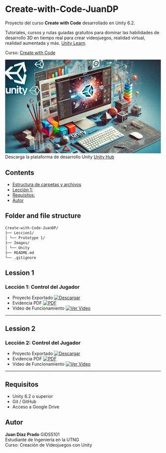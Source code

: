 # Create-with-Code-JuanDP

Proyecto del curso **Create with Code** desarrollado en Unity 6.2.

Tutoriales, cursos y rutas guiadas gratuitos para dominar las habilidades de desarrollo 3D en tiempo real para crear videojuegos, realidad virtual, realidad aumentada y más. [Unity Learn](https://learn.unity.com/).

Curso: [Create with Code](https://learn.unity.com/course/create-with-code)

![UNITY](Images/Unity.webp)
Descarga la plataforma de desarrollo Unity [Unity Hub](https://unity.com/es/download)

## Contents

- [Estructura de carpetas y archivos](#folder-and-file-structure)
- [Lección 1:](#lession-1)
- [Requisitos:](#requisitos)
- [Autor](#autor)

## Folder and file structure

```
Create-with-Code-JuanDP/
├── Leccion1/
│ └── Prototype 1/
├── Images/
│ └── Unity
├── README.md
└── .gitignore

```

## Lession 1

### Lección 1: Control del Jugador

- Proyecto Exportado [![Descargar](https://img.icons8.com/fluency/32/download.png)](https://drive.google.com/file/d/1sPq7B452wNqm4HtR0vH0oABHqv2o825c/view?usp=sharing)
- Evidencia PDF [![PDF](https://img.icons8.com/color/32/pdf.png)](https://drive.google.com/file/d/1-r-r046ItJtI87Of7KF75x5u6U9TxK_8/view?usp=sharing)
- Video de Funcionamiento [![Ver Video](https://img.icons8.com/fluency/32/youtube-play.png)](https://drive.google.com/file/d/1GBiFGgiP-EeYtEnw7hrqZMv47aqcsnBE/view?usp=sharing)

---

## Lession 2

### Lección 2: Control del Jugador

- Proyecto Exportado [![Descargar](https://img.icons8.com/fluency/32/download.png)](https://drive.google.com/file/d/1jEwZkDthopHtVMSzREPTgnJOtuf0UfTN/view?usp=sharing)
- Evidencia PDF [![PDF](https://img.icons8.com/color/32/pdf.png)](https://drive.google.com/file/d/1d68cofWuq2ep_0HGYraBXVb0FS8-6_kV/view?usp=sharing)
- Video de Funcionamiento [![Ver Video](https://img.icons8.com/fluency/32/youtube-play.png)](https://drive.google.com/file/d/14bFs5KDZmTgjqYtjwOMZADBI8qUnseXI/view?usp=sharing)

---

## Requisitos

- Unity 6.2 o superior
- Git / GitHub
- Acceso a Google Drive

## Autor

**Juan Díaz Prado**
GIDS5101  
Estudiante de Ingeniería en la UTNG  
Curso: Creación de Videojuegos con Unity
